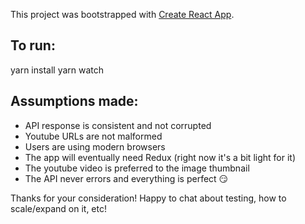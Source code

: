 This project was bootstrapped with [Create React App](https://github.com/facebook/create-react-app).

## To run:
yarn install
yarn watch

## Assumptions made:
- API response is consistent and not corrupted
- Youtube URLs are not malformed
- Users are using modern browsers
- The app will eventually need Redux (right now it's a bit light for it)
- The youtube video is preferred to the image thumbnail
- The API never errors and everything is perfect 😏

Thanks for your consideration! Happy to chat about testing, how to scale/expand on it, etc!